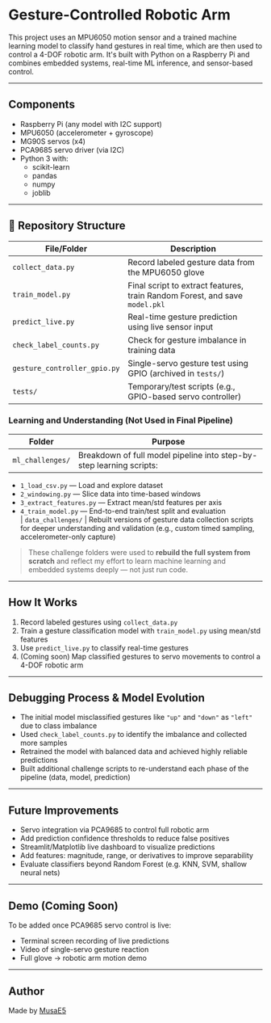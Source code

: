 # Gesture-Controlled Robotic Arm

This project uses an MPU6050 motion sensor and a trained machine learning model to classify hand gestures in real time, which are then used to control a 4-DOF robotic arm. It's built with Python on a Raspberry Pi and combines embedded systems, real-time ML inference, and sensor-based control.

---

##  Components

- Raspberry Pi (any model with I2C support)
- MPU6050 (accelerometer + gyroscope)
- MG90S servos (x4)
- PCA9685 servo driver (via I2C)
- Python 3 with:
  - scikit-learn
  - pandas
  - numpy
  - joblib

---

## 📁 Repository Structure

| File/Folder                | Description |
|----------------------------|-------------|
| `collect_data.py`          | Record labeled gesture data from the MPU6050 glove |
| `train_model.py`           | Final script to extract features, train Random Forest, and save `model.pkl` |
| `predict_live.py`          | Real-time gesture prediction using live sensor input |
| `check_label_counts.py`    | Check for gesture imbalance in training data |
| `gesture_controller_gpio.py` | Single-servo gesture test using GPIO (archived in `tests/`) |
| `tests/`                   | Temporary/test scripts (e.g., GPIO-based servo controller) |

###  Learning and Understanding (Not Used in Final Pipeline)

| Folder            | Purpose |
|-------------------|---------|
| `ml_challenges/`  | Breakdown of full model pipeline into step-by-step learning scripts:
  - `1_load_csv.py` — Load and explore dataset  
  - `2_windowing.py` — Slice data into time-based windows  
  - `3_extract_features.py` — Extract mean/std features per axis  
  - `4_train_model.py` — End-to-end train/test split and evaluation  
| `data_challenges/` | Rebuilt versions of gesture data collection scripts for deeper understanding and validation (e.g., custom timed sampling, accelerometer-only capture)

> These challenge folders were used to **rebuild the full system from scratch** and reflect my effort to learn machine learning and embedded systems deeply — not just run code.

---

##  How It Works

1. Record labeled gestures using `collect_data.py`
2. Train a gesture classification model with `train_model.py` using mean/std features
3. Use `predict_live.py` to classify real-time gestures
4. (Coming soon) Map classified gestures to servo movements to control a 4-DOF robotic arm

---

##  Debugging Process & Model Evolution

- The initial model misclassified gestures like `"up"` and `"down"` as `"left"` due to class imbalance
- Used `check_label_counts.py` to identify the imbalance and collected more samples
- Retrained the model with balanced data and achieved highly reliable predictions
- Built additional challenge scripts to re-understand each phase of the pipeline (data, model, prediction)

---

##  Future Improvements

-  Servo integration via PCA9685 to control full robotic arm
-  Add prediction confidence thresholds to reduce false positives
-  Streamlit/Matplotlib live dashboard to visualize predictions
-  Add features: magnitude, range, or derivatives to improve separability
-  Evaluate classifiers beyond Random Forest (e.g. KNN, SVM, shallow neural nets)

---

##  Demo (Coming Soon)

To be added once PCA9685 servo control is live:

- Terminal screen recording of live predictions
- Video of single-servo gesture reaction
- Full glove → robotic arm motion demo

---

## Author

Made by [MusaE5](https://github.com/MusaE5)
